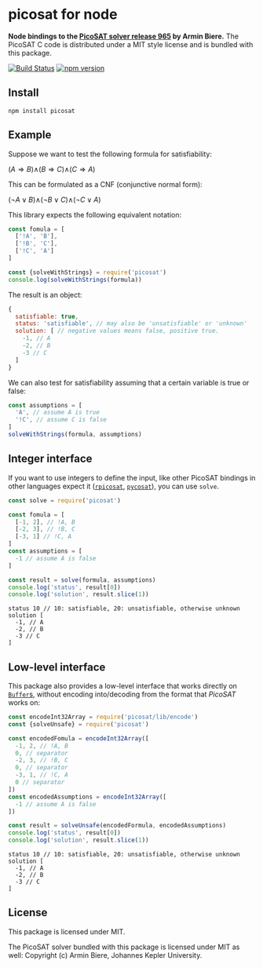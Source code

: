 # picosat for node

**Node bindings to the [PicoSAT solver release 965](http://fmv.jku.at/picosat/) by Armin Biere.** The PicoSAT C code is distributed under a MIT style license and is bundled with this package.

[![Build Status](https://travis-ci.org/dirkschumacher/nodepicosat.svg?branch=master)](https://travis-ci.org/dirkschumacher/nodepicosat)
[![npm version](https://img.shields.io/npm/v/picosat.svg)](https://www.npmjs.com/package/picosat)

## Install

```
npm install picosat
```

## Example

Suppose we want to test the following formula for satisfiability:

(*A* ⇒ *B*)∧(*B* ⇒ *C*)∧(*C* ⇒ *A*)

This can be formulated as a CNF (conjunctive normal form):

(¬*A* ∨ *B*)∧(¬*B* ∨ *C*)∧(¬*C* ∨ *A*)

This library expects the following equivalent notation:

```js
const fomula = [
  ['!A', 'B'],
  ['!B', 'C'],
  ['!C', 'A']
]

const {solveWithStrings} = require('picosat')
console.log(solveWithStrings(formula))
```

The result is an object:

```js
{
  satisfiable: true,
  status: 'satisfiable', // may also be 'unsatisfiable' or 'unknown'
  solution: [ // negative values means false, positive true.
    -1, // A
    -2, // B
    -3 // C
  ]
}
```

We can also test for satisfiability assuming that a certain variable is true or false:

```js
const assumptions = [
  'A', // assume A is true
  '!C', // assume C is false
]
solveWithStrings(formula, assumptions)
```

## Integer interface

If you want to use integers to define the input, like other PicoSAT bindings in other languages expect it ([`rpicosat`](https://github.com/dirkschumacher/rpicosat#example), [`pycosat`](https://github.com/ContinuumIO/pycosat#example)), you can use `solve`.

```js
const solve = require('picosat')

const fomula = [
  [-1, 2], // !A, B
  [-2, 3], // !B, C
  [-3, 1] // !C, A
]
const assumptions = [
  -1 // assume A is false
]

const result = solve(formula, assumptions)
console.log('status', result[0])
console.log('solution', result.slice(1))
```

```
status 10 // 10: satisfiable, 20: unsatisfiable, otherwise unknown
solution [
  -1, // A
  -2, // B
  -3 // C
]
```

## Low-level interface

This package also provides a low-level interface that works directly on [`Buffer`s](https://nodejs.org/api/buffer.html), without encoding into/decoding from the format that *PicoSAT* works on:

```js
const encodeInt32Array = require('picosat/lib/encode')
const {solveUnsafe} = require('picosat')

const encodedFomula = encodeInt32Array([
  -1, 2, // !A, B
  0, // separator
  -2, 3, // !B, C
  0, // separator
  -3, 1, // !C, A
  0 // separator
])
const encodedAssumptions = encodeInt32Array([
  -1 // assume A is false
])

const result = solveUnsafe(encodedFormula, encodedAssumptions)
console.log('status', result[0])
console.log('solution', result.slice(1))
```

```
status 10 // 10: satisfiable, 20: unsatisfiable, otherwise unknown
solution [
  -1, // A
  -2, // B
  -3 // C
]
```

## License

This package is licensed under MIT.

The PicoSAT solver bundled with this package is licensed under MIT as well: Copyright (c) Armin Biere, Johannes Kepler University.
